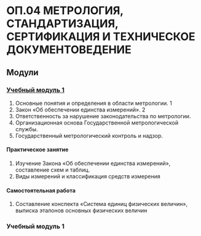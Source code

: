 # ОП.04 МЕТРОЛОГИЯ, СТАНДАРТИЗАЦИЯ, СЕРТИФИКАЦИЯ И ТЕХНИЧЕСКОЕ ДОКУМЕНТОВЕДЕНИЕ

## Модули

### [Учебный модуль 1](https://github.com/kbarsu/ingos/blob/main/README.md) 
1. Основные понятия и определения в области метрологии. 1
2. Закон «Об обеспечении единства измерений». 2
3. Ответственность за нарушение законодательства по метрологии.
4. Организационная основа Государственной метрологической службы. 
5. Государственный метрологический контроль и надзор.

#### Практическое занятие 
1. Изучение Закона «Об обеспечении единства измерений», составление схем и таблиц.
2. Виды измерений и классификация средств измерения
#### Самостоятельная работа 
1. Составление конспекта «Система единиц физических величин», выписка эталонов основных физических
величин

### Учебный модуль 1 



